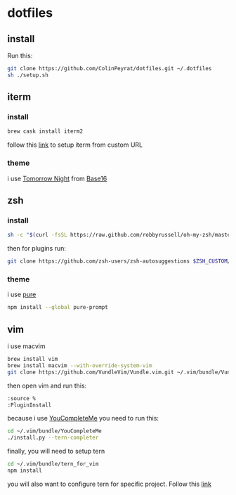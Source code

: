 # dotfiles

## install

Run this:

```bash
git clone https://github.com/ColinPeyrat/dotfiles.git ~/.dotfiles
sh ./setup.sh
```

## iterm

### install

```bash
brew cask install iterm2
```

follow this [link](http://stratus3d.com/blog/2015/02/28/sync-iterm2-profile-with-dotfiles-repository/) to setup iterm from custom URL

### theme

i use [Tomorrow Night](https://github.com/martinlindhe/base16-iterm2) from [Base16](https://github.com/chriskempson/base16)

## zsh

### install

```bash
sh -c "$(curl -fsSL https://raw.github.com/robbyrussell/oh-my-zsh/master/tools/install.sh)"
```

then for plugins run:

```bash
git clone https://github.com/zsh-users/zsh-autosuggestions $ZSH_CUSTOM/plugins/zsh-autosuggestions
```

### theme

i use [pure](https://github.com/sindresorhus/pure)

```bash
npm install --global pure-prompt
```

## vim

i use macvim

```bash
brew install vim
brew install macvim --with-override-system-vim
git clone https://github.com/VundleVim/Vundle.vim.git ~/.vim/bundle/Vundle.vim
```

then open vim and run this:

```bash
:source %
:PluginInstall
```

because i use [YouCompleteMe](https://github.com/Valloric/YouCompleteMe) you need to run this:

```bash
cd ~/.vim/bundle/YouCompleteMe
./install.py --tern-completer
```

finally, you will need to setup tern

```bash
cd ~/.vim/bundle/tern_for_vim
npm install
```

you will also want to configure tern for specific project. Follow this [link](https://stackoverflow.com/questions/41371789/figuring-out-javascript-libraries-for-vim-autocompletion-with-ternjs-in-tern-pr/41377689#41377689)
